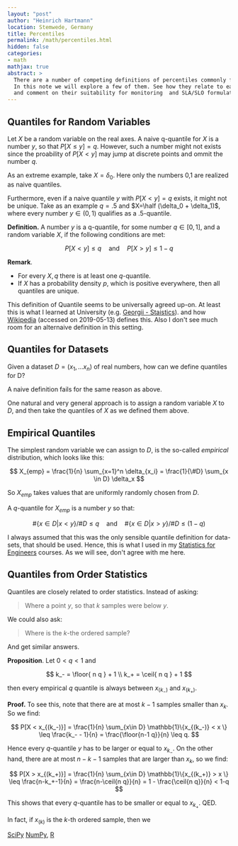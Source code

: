 ```yaml
---
layout: "post"
author: "Heinrich Hartmann"
location: Stemwede, Germany
title: Percentiles
permalink: /math/percentiles.html
hidden: false
categories:
- math
mathjax: true
abstract: > 
  There are a number of competing definitions of percentiles commonly found in the wild.
  In this note we will explore a few of them. See how they relate to each other,
  and comment on their suitability for monitoring  and SLA/SLO formulations.
---
```


## Quantiles for Random Variables

Let $X$ be a random variable on the real axes.
A naive  q-quantile for $X$ is a number $y$, so that $P[X \leq y] = q$.
However, such a number might not exists since the proability of $P[X<y]$ may jump at discrete points and ommit the number $q$.

As an extreme example, take $X=\delta_0$. 
Here only the numbers 0,1 are realized as naive quantiles.

Furthermore, even if a naive quantile $y$ with $P[X<y]=q$ exists, it might not be unique.
Take as an example $q=.5$ and $X=\half (\delta_0 + \delta_1)$, where every number $y\in(0,1)$ qualifies as a $.5$-quantile.

**Definition.**
A number $y$ is a q-quantile, for some number $q \in [0,1]$, and a random variable $X$,
if the following conditions are met:

$$
   P[X < y] \leq q \quad\text{and}\quad P[X > y] \leq 1-q
$$


**Remark**. 
- For every $X,q$ there is at least one $q$-quantile.
- If $X$ has a probability density $p$, which is positive everywhere, then all quantiles are unique.

This definition of Quantile seems to be universally agreed up-on.
At least this is what I learned at University (e.g. [Georgii - Staistics](https://www.degruyter.com/view/product/184322)).
and how [Wikipedia](https://en.wikipedia.org/wiki/Quantile) (accessed on 2019-05-13) defines this.
Also I don't see much room for an alternaive definition in this setting.

## Quantiles for Datasets

Given a dataset $D=(x_1,...x_n)$ of real numbers, how can we define quantiles for D?

A naive definition fails for the same reason as above.

One natural and very general approach is to assign a random variable $X$ to $D$, and then take the
quantiles of $X$ as we defined them above.

## Empirical Quantiles

The simplest random variable we can assign to $D$, is the so-called *empirical* distribution, which looks like this:

$$
    X_{emp} = \frac{1}{n} \sum_{x=1}^n \delta_{x_i} = \frac{1}{\#D} \sum_{x \in D} \delta_x
$$

So $X_{emp}$ takes values that are uniformly randomly chosen from $D$.

A $q$-quantile for $X_{emp}$ is a number $y$ so that:

$$
    \# \{ x \in D | x < y \}/\#D \leq q \quad\text{and}\quad \# \{ x \in D | x > y \}/\# D \leq (1-q)
$$

I always assumed that this was the only sensible quantile definition for data-sets, that should be used.
Hence, this is what I used in my [Statistics for Engineers](https://github.com/HeinrichHartmann/Statistics-for-Engineers) 
courses.
As we will see, don't agree with me here.

## Quantiles from Order Statistics

Quantiles are closely related to order statistics.
Instead of asking: 

>  Where a point $y$, so that $k$ samples were below $y$.

We could also ask:

>  Where is the $k$-the ordered sample?

And get similar answers.

**Proposition**. Let $0<q<1$ and

$$
    k_- = \floor{ n q } + 1 \\
    k_+ = \ceil{ n q } + 1
$$

then every empirical $q$ quantile is always between $x_{(k_-)}$ and $x_{(k_+)}$.

**Proof.**
To see this, note that there are at most $k-1$ samples smaller than $x_{k}$.
So we find:

$$
    P[X < x_{(k_-)}] = \frac{1}{n} \sum_{x\in D} \mathbb{1}\{x_{(k_-)} < x \}
    \leq \frac{k_- - 1}{n} = \frac{\floor{n-1 q}}{n} \leq q.
$$

Hence every $q$-quantile $y$ has to be larger or equal to  $x_{k_{-}}$.
On the other hand, there are at most $n-k-1$ samples that are larger than $x_{k}$,
so we find:

$$
   P[X > x_{(k_+)}] = \frac{1}{n} \sum_{x\in D} \mathbb{1}\{x_{(k_+)} > x \}
   \leq \frac{n-k_+-1}{n} = \frac{n-\ceil{n q}}{n} = 1 - \frac{\ceil{n q}}{n}
   < 1-q
$$

This shows that every $q$-quantile has to be smaller or equal to $x_{k_+}$. QED.


In fact, if $x_{(k)}$ is the $k$-th ordered sample, then we 

[SciPy](https://docs.scipy.org/doc/scipy-0.7.x/reference/generated/scipy.stats.mstats.mquantiles.html)
[NumPy](https://docs.scipy.org/doc/numpy/reference/generated/numpy.percentile.html), [R](https://www.rdocumentation.org/packages/stats/versions/3.6.0/topics/quantile)
